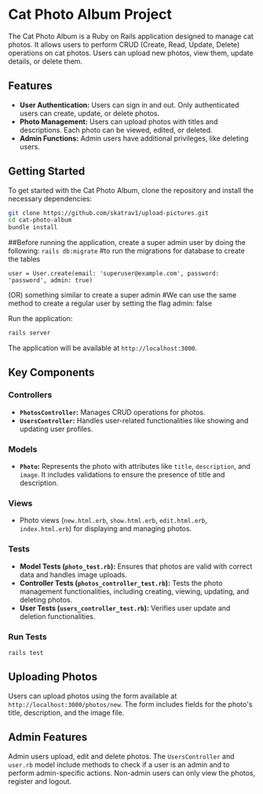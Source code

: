 # Cat Photo Album Project

The Cat Photo Album is a Ruby on Rails application designed to manage cat photos. It allows users to perform CRUD (Create, Read, Update, Delete) operations on cat photos. Users can upload new photos, view them, update details, or delete them.

## Features

- **User Authentication:** Users can sign in and out. Only authenticated users can create, update, or delete photos.
- **Photo Management:** Users can upload photos with titles and descriptions. Each photo can be viewed, edited, or deleted.
- **Admin Functions:** Admin users have additional privileges, like deleting users.

## Getting Started

To get started with the Cat Photo Album, clone the repository and install the necessary dependencies:

```bash
git clone https://github.com/skatrav1/upload-pictures.git
cd cat-photo-album
bundle install
```
##Before running the application, create a super admin user by doing the following:
```rails db:migrate``` #to run the migrations for database to create the tables

```rails console
user = User.create(email: 'superuser@example.com', password: 'password', admin: true)
```
(OR) something similar to create a super admin
#We can use the same method to create a regular user by setting the flag admin: false

Run the application:

```bash
rails server
```

The application will be available at `http://localhost:3000`.

## Key Components

### Controllers

- **`PhotosController`:** Manages CRUD operations for photos.
- **`UsersController`:** Handles user-related functionalities like showing and updating user profiles.

### Models

- **`Photo`:** Represents the photo with attributes like `title`, `description`, and `image`. It includes validations to ensure the presence of title and description.

### Views

- Photo views (`new.html.erb`, `show.html.erb`, `edit.html.erb`, `index.html.erb`) for displaying and managing photos.

### Tests

- **Model Tests (`photo_test.rb`):** Ensures that photos are valid with correct data and handles image uploads.
- **Controller Tests (`photos_controller_test.rb`):** Tests the photo management functionalities, including creating, viewing, updating, and deleting photos.
- **User Tests (`users_controller_test.rb`):** Verifies user update and deletion functionalities.

### Run Tests
```rails test``` 

## Uploading Photos

Users can upload photos using the form available at `http://localhost:3000/photos/new`. The form includes fields for the photo's title, description, and the image file.

## Admin Features

Admin users upload, edit and delete photos. The `UsersController` and `user.rb` model include methods to check if a user is an admin and to perform admin-specific actions.
Non-admin users can only view the photos, register and logout.


